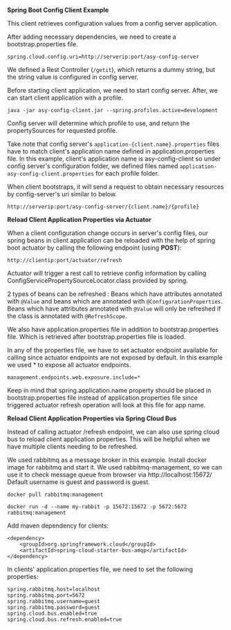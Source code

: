 **Spring Boot Config Client Example**

This client retrieves configuration values from a config server application.

After adding necessary dependencies, we need to create a bootstrap.properties file.

```
spring.cloud.config.uri=http://serverip:port/asy-config-server
```

We defined a Rest Controller (`/getit`), which returns a dummy string, but the string value is configured in config server.

Before starting client application, we need to start config server. After, we can start client application with a profile.

```
java -jar asy-config-client.jar --spring.profiles.active=development
```

Config server will determine which profile to use, and return the propertySources for requested profile.

Take note that config server's `application-{client.name}.properties` files have to match client's application name defined in application.properties file. In this example, client's application name is asy-config-client so under config server's configuration folder, we defined files named `application-asy-config-client.properties` for each profile folder.

When client bootstraps, it will send a request to obtain necessary resources by config-server's uri similar to below.

```
http://serverip:port/asy-config-server/{client.name}/{profile}
```


**Reload Client Application Properties via Actuator**

When a client configuration change occurs in server's config files, our spring beans in client application can be reloaded with the help of spring boot actuator by calling the following endpoint (using **POST**):

    http://clientip:port/actuator/refresh

Actuator will trigger a rest call to retrieve config information by calling ConfigServicePropertySourceLocator.class provided by spring.

2 types of beans can be refreshed : Beans which have attributes annotated with `@Value` and beans which are annotated with `@ConfigurationProperties`.
Beans which have attributes annotated with `@Value` will only be refreshed if the class is annotated with `@RefreshScope`.

We also have application.properties file in addition to bootstrap.properties file. Which is retrieved after bootstrap.properties file is loaded.

In any of the properties file, we have to set actuator endpoint available for calling since actuator endpoints are not exposed by default. In this example we used * to expose all actuator endpoints.

```
management.endpoints.web.exposure.include=*
```

Keep in mind that spring.application.name property should be placed in bootstrap.properties file instead of application.properties file since triggered actuator refresh operation will look at this file for app name.


**Reload Client Application Properties via Spring Cloud Bus**

Instead of calling actuator /refresh endpoint, we can also use spring cloud bus to reload client application properties. This will be helpful when we have multiple clients needing to be refreshed.

We used rabbitmq as a message broker in this example. Install docker image for rabbitmq and start it.
We  used rabbitmq-management, so we can use it to check message queue from browser via http://localhost:15672/
Default username is guest and password is guest.

```
docker pull rabbitmq:management

docker run -d --name my-rabbit -p 15672:15672 -p 5672:5672 rabbitmq:management
```

Add maven dependency for clients:

```
<dependency>
    <groupId>org.springframework.cloud</groupId>
    <artifactId>spring-cloud-starter-bus-amqp</artifactId>
</dependency>
```

In clients' application.properties file, we need to set the following properties:
```
spring.rabbitmq.host=localhost
spring.rabbitmq.port=5672
spring.rabbitmq.username=guest
spring.rabbitmq.password=guest
spring.cloud.bus.enabled=true
spring.cloud.bus.refresh.enabled=true
```




